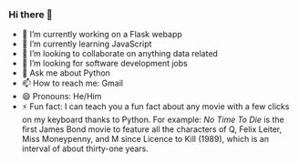 ### Hi there 👋


- 🔭 I’m currently working on a Flask webapp
- 🌱 I’m currently learning JavaScript
- 👯 I’m looking to collaborate on anything data related
- 🤔 I’m looking for software development jobs
- 💬 Ask me about Python
- 📫 How to reach me: Gmail
- 😄 Pronouns: He/Him
- ⚡ Fun fact: I can teach you a fun fact about any movie with a few clicks on my keyboard thanks to Python.
  For example: _No Time To Die_ is the first James Bond movie to feature all the characters of Q, Felix Leiter, Miss Moneypenny, and M since Licence to Kill (1989), which is an interval of about thirty-one years. 
